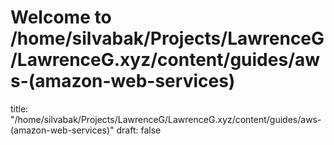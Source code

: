 # Welcome to /home/silvabak/Projects/LawrenceG/LawrenceG.xyz/content/guides/aws-(amazon-web-services)
title: "/home/silvabak/Projects/LawrenceG/LawrenceG.xyz/content/guides/aws-(amazon-web-services)"
draft: false
